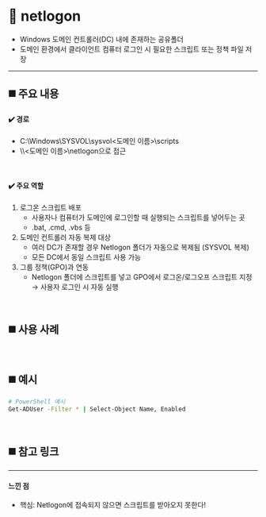 # 📌 netlogon
- Windows 도메인 컨트롤러(DC) 내에 존재하는 공유폴더
- 도메인 환경에서 클라이언트 컴퓨터 로그인 시 필요한 스크립트 또는 정책 파일 저장

---

## ◼️ 주요 내용
#### ✔️ 경로
- C:\Windows\SYSVOL\sysvol\<도메인 이름>\scripts
- \\\\<도메인 이름>\netlogon으로 접근

<br>

#### ✔️ 주요 역할
1. 로그온 스크립트 배포
   - 사용자나 컴퓨터가 도메인에 로그인할 때 실행되는 스크립트를 넣어두는 곳
   - .bat, .cmd, .vbs 등
2. 도메인 컨트롤러 자동 복제 대상
   - 여러 DC가 존재할 경우 Netlogon 폴더가 자동으로 복제됨 (SYSVOL 복제)
   - 모든 DC에서 동일 스크립트 사용 가능
3. 그룹 정책(GPO)과 연동
    - Netlogon 폴더에 스크립트를 넣고 GPO에서 로그온/로그오프 스크립트 지정 → 사용자 로그인 시 자동 실행

<br>

## ◼️ 사용 사례

<br>

## ◼️ 예시

```bash
# PowerShell 예시
Get-ADUser -Filter * | Select-Object Name, Enabled
```

<br>

## ◼️ 참고 링크

---
#### 느낀 점
- 핵심: Netlogon에 접속되지 않으면 스크립트를 받아오지 못한다!